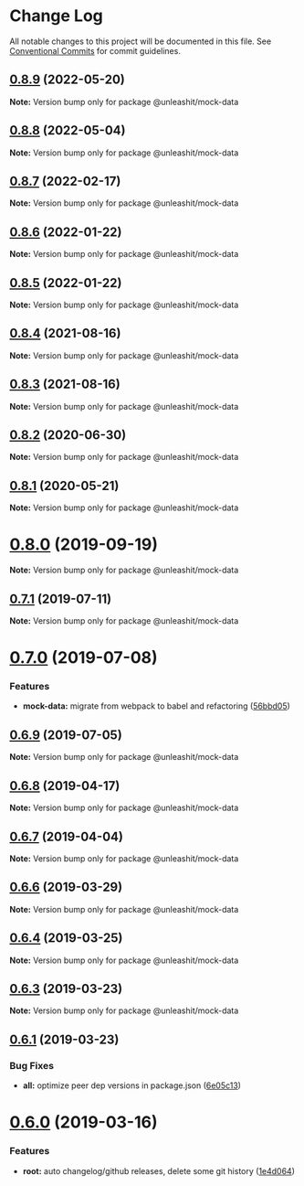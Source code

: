 # Change Log

All notable changes to this project will be documented in this file.
See [Conventional Commits](https://conventionalcommits.org) for commit guidelines.

## [0.8.9](https://github.com/unleashit/npm-library/compare/@unleashit/mock-data@0.8.8...@unleashit/mock-data@0.8.9) (2022-05-20)

**Note:** Version bump only for package @unleashit/mock-data





## [0.8.8](https://github.com/unleashit/npm-library/compare/@unleashit/mock-data@0.8.7...@unleashit/mock-data@0.8.8) (2022-05-04)

**Note:** Version bump only for package @unleashit/mock-data





## [0.8.7](https://github.com/unleashit/npm-library/compare/@unleashit/mock-data@0.8.6...@unleashit/mock-data@0.8.7) (2022-02-17)

**Note:** Version bump only for package @unleashit/mock-data





## [0.8.6](https://github.com/unleashit/npm-library/compare/@unleashit/mock-data@0.8.5...@unleashit/mock-data@0.8.6) (2022-01-22)

**Note:** Version bump only for package @unleashit/mock-data





## [0.8.5](https://github.com/unleashit/npm-library/compare/@unleashit/mock-data@0.8.4...@unleashit/mock-data@0.8.5) (2022-01-22)

**Note:** Version bump only for package @unleashit/mock-data





## [0.8.4](https://github.com/unleashit/npm-library/compare/@unleashit/mock-data@0.8.3...@unleashit/mock-data@0.8.4) (2021-08-16)

**Note:** Version bump only for package @unleashit/mock-data





## [0.8.3](https://github.com/unleashit/npm-library/compare/@unleashit/mock-data@0.8.2...@unleashit/mock-data@0.8.3) (2021-08-16)

**Note:** Version bump only for package @unleashit/mock-data





## [0.8.2](https://github.com/unleashit/npm-library/compare/@unleashit/mock-data@0.8.1...@unleashit/mock-data@0.8.2) (2020-06-30)

**Note:** Version bump only for package @unleashit/mock-data





## [0.8.1](https://github.com/unleashit/npm-library/compare/@unleashit/mock-data@0.8.0...@unleashit/mock-data@0.8.1) (2020-05-21)

**Note:** Version bump only for package @unleashit/mock-data





# [0.8.0](https://github.com/unleashit/npm-library/compare/@unleashit/mock-data@0.7.2...@unleashit/mock-data@0.8.0) (2019-09-19)

**Note:** Version bump only for package @unleashit/mock-data





## [0.7.1](https://github.com/unleashit/npm-library/compare/@unleashit/mock-data@0.7.0...@unleashit/mock-data@0.7.1) (2019-07-11)

**Note:** Version bump only for package @unleashit/mock-data





# [0.7.0](https://github.com/unleashit/npm-library/compare/@unleashit/mock-data@0.6.9...@unleashit/mock-data@0.7.0) (2019-07-08)


### Features

* **mock-data:** migrate from webpack to babel and refactoring ([56bbd05](https://github.com/unleashit/npm-library/commit/56bbd05))





## [0.6.9](https://github.com/unleashit/npm-library/compare/@unleashit/mock-data@0.6.8...@unleashit/mock-data@0.6.9) (2019-07-05)

**Note:** Version bump only for package @unleashit/mock-data





## [0.6.8](https://github.com/unleashit/npm-library/compare/@unleashit/mock-data@0.6.7...@unleashit/mock-data@0.6.8) (2019-04-17)

**Note:** Version bump only for package @unleashit/mock-data





## [0.6.7](https://github.com/unleashit/npm-library/compare/@unleashit/mock-data@0.6.6...@unleashit/mock-data@0.6.7) (2019-04-04)

**Note:** Version bump only for package @unleashit/mock-data





## [0.6.6](https://github.com/unleashit/npm-library/compare/@unleashit/mock-data@0.6.4...@unleashit/mock-data@0.6.6) (2019-03-29)

**Note:** Version bump only for package @unleashit/mock-data





## [0.6.4](https://github.com/unleashit/npm-library/compare/@unleashit/mock-data@0.6.3...@unleashit/mock-data@0.6.4) (2019-03-25)

**Note:** Version bump only for package @unleashit/mock-data





## [0.6.3](https://github.com/unleashit/npm-library/compare/@unleashit/mock-data@0.6.1...@unleashit/mock-data@0.6.3) (2019-03-23)

**Note:** Version bump only for package @unleashit/mock-data





## [0.6.1](https://github.com/unleashit/npm-library/compare/@unleashit/mock-data@0.6.0...@unleashit/mock-data@0.6.1) (2019-03-23)


### Bug Fixes

* **all:** optimize peer dep versions in package.json ([6e05c13](https://github.com/unleashit/npm-library/commit/6e05c13))





# [0.6.0](https://github.com/unleashit/npm-library/compare/@unleashit/mock-data@0.5.10...@unleashit/mock-data@0.6.0) (2019-03-16)


### Features

* **root:** auto changelog/github releases, delete some git history ([1e4d064](https://github.com/unleashit/npm-library/commit/1e4d064))
